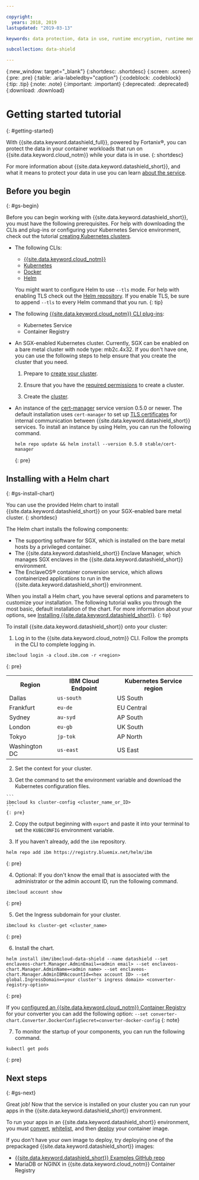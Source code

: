 ```yaml
---

copyright:
  years: 2018, 2019
lastupdated: "2019-03-13"

keywords: data protection, data in use, runtime encryption, runtime memory encryption, encrypted memory, intel sgx, software guard extensions, fortanix runtime encryption

subcollection: data-shield

---
```


{:new_window: target="_blank"}
{:shortdesc: .shortdesc}
{:screen: .screen}
{:pre: .pre}
{:table: .aria-labeledby="caption"}
{:codeblock: .codeblock}
{:tip: .tip}
{:note: .note}
{:important: .important}
{:deprecated: .deprecated}
{:download: .download}

# Getting started tutorial
{: #getting-started}

With {{site.data.keyword.datashield_full}}, powered by Fortanix®, you can protect the data in your container workloads that run on {{site.data.keyword.cloud_notm}} while your data is in use.
{: shortdesc}

For more information about {{site.data.keyword.datashield_short}}, and what it means to protect your data in use you can learn [about the service](/docs/services/data-shield?topic=data-shield-about#about).

## Before you begin
{: #gs-begin}

Before you can begin working with {{site.data.keyword.datashield_short}}, you must have the following prerequisites. For help with downloading the CLIs and plug-ins or configuring your Kubernetes Service environment, check out the tutorial [creating Kubernetes clusters](/docs/containers?topic=containers-cs_cluster_tutorial#cs_cluster_tutorial_lesson1).

* The following CLIs:

  * [{{site.data.keyword.cloud_notm}}](/docs/cli/reference/ibmcloud?topic=cloud-cli-ibmcloud-cli#ibmcloud-cli)
  * [Kubernetes](https://kubernetes.io/docs/tasks/tools/install-kubectl/)
  * [Docker](https://docs.docker.com/install/)
  * [Helm](/docs/containers?topic=containers-integrations#helm)

  You might want to configure Helm to use `--tls` mode. For help with enabling TLS check out the [Helm repository](https://github.com/helm/helm/blob/master/docs/tiller_ssl.md). If you enable TLS, be sure to append `--tls` to every Helm command that you run.
  {: tip}

* The following [{{site.data.keyword.cloud_notm}} CLI plug-ins](/docs/cli/reference/ibmcloud?topic=cloud-cli-plug-ins#plug-ins):

  * Kubernetes Service
  * Container Registry

* An SGX-enabled Kubernetes cluster. Currently, SGX can be enabled on a bare metal cluster with node type: mb2c.4x32. If you don't have one, you can use the following steps to help ensure that you create the cluster that you need.
  1. Prepare to [create your cluster](/docs/containers?topic=containers-clusters#cluster_prepare).

  2. Ensure that you have the [required permissions](/docs/containers?topic=containers-users#users) to create a cluster.

  3. Create the [cluster](/docs/containers?topic=containers-clusters#clusters).

* An instance of the [cert-manager](https://cert-manager.readthedocs.io/en/latest/) service version 0.5.0 or newer. The default installation uses <code>cert-manager</code> to set up [TLS certificates](/docs/services/data-shield?topic=data-shield-tls-certificates#tls-certificates) for internal communication between {{site.data.keyword.datashield_short}} services. To install an instance by using Helm, you can run the following command.

  ```
  helm repo update && helm install --version 0.5.0 stable/cert-manager
  ```
  {: pre}


## Installing with a Helm chart
{: #gs-install-chart}

You can use the provided Helm chart to install {{site.data.keyword.datashield_short}} on your SGX-enabled bare metal cluster.
{: shortdesc}

The Helm chart installs the following components:

*	The supporting software for SGX, which is installed on the bare metal hosts by a privileged container.
*	The {{site.data.keyword.datashield_short}} Enclave Manager, which manages SGX enclaves in the {{site.data.keyword.datashield_short}} environment.
*	The EnclaveOS® container conversion service, which allows containerized applications to run in the {{site.data.keyword.datashield_short}} environment.

When you install a Helm chart, you have several options and parameters to customize your installation. The following tutorial walks you through the most basic, default installation of the chart. For more information about your options, see [Installing {{site.data.keyword.datashield_short}}](/docs/services/data-shield?topic=data-shield-deploying).
{: tip}

To install {{site.data.keyword.datashield_short}} onto your cluster:

1. Log in to the {{site.data.keyword.cloud_notm}} CLI. Follow the prompts in the CLI to complete logging in.

  ```
  ibmcloud login -a cloud.ibm.com -r <region>
  ```
  {: pre}

  <table>
    <tr>
      <th>Region</th>
      <th>IBM Cloud Endpoint</th>
      <th>Kubernetes Service region</th>
    </tr>
    <tr>
      <td>Dallas</td>
      <td><code>us-south</code></td>
      <td>US South</td>
    </tr>
    <tr>
      <td>Frankfurt</td>
      <td><code>eu-de</code></td>
      <td>EU Central</td>
    </tr>
    <tr>
      <td>Sydney</td>
      <td><code>au-syd</code></td>
      <td>AP South</td>
    </tr>
    <tr>
      <td>London</td>
      <td><code>eu-gb</code></td>
      <td>UK South</td>
    </tr>
    <tr>
      <td>Tokyo</td>
      <td><code>jp-tok</code></td>
      <td>AP North</td>
    </tr>
    <tr>
      <td>Washington DC</td>
      <td><code>us-east</code></td>
      <td>US East</td>
    </tr>
  </table>

2. Set the context for your cluster.

  1. Get the command to set the environment variable and download the Kubernetes configuration files.

    ```
    ibmcloud ks cluster-config <cluster_name_or_ID>
    ```
    {: pre}

  2. Copy the output beginning with `export` and paste it into your terminal to set the `KUBECONFIG` environment variable.

3. If you haven't already, add the `ibm` repository.

  ```
  helm repo add ibm https://registry.bluemix.net/helm/ibm
  ```
  {: pre}

4. Optional: If you don't know the email that is associated with the administrator or the admin account ID, run the following command.

  ```
  ibmcloud account show
  ```
  {: pre}

5. Get the Ingress subdomain for your cluster.

  ```
  ibmcloud ks cluster-get <cluster_name>
  ```
  {: pre}

6. Install the chart.

  ```
  helm install ibm/ibmcloud-data-shield --name datashield --set enclaveos-chart.Manager.AdminEmail=<admin email> --set enclaveos-chart.Manager.AdminName=<admin name> --set enclaveos-chart.Manager.AdminIBMAccountId=<hex account ID> --set global.IngressDomain=<your cluster's ingress domain> <converter-registry-option>
  ```
  {: pre}

  If you [configured an {{site.data.keyword.cloud_notm}} Container Registry](/docs/services/data-shield?topic=data-shield-convert#convert) for your converter you can add the following option: `--set converter-chart.Converter.DockerConfigSecret=converter-docker-config`
  {: note}

7. To monitor the startup of your components, you can run the following command.

  ```
  kubectl get pods
  ```
  {: pre}


## Next steps
{: #gs-next}

Great job! Now that the service is installed on your cluster you can run your apps in the {{site.data.keyword.datashield_short}} environment. 

To run your apps in an {{site.data.keyword.datashield_short}} environment, you must [convert](/docs/services/data-shield?topic=data-shield-convert#convert), [whitelist](/docs/services/data-shield?topic=data-shield-convert#convert-whitelist), and then [deploy](/docs/services/data-shield?topic=data-shield-deploy-containers#deploy-containers) your container image.

If you don't have your own image to deploy, try deploying one of the prepackaged {{site.data.keyword.datashield_short}} images:

* [{{site.data.keyword.datashield_short}} Examples GitHub repo](https://github.com/fortanix/data-shield-examples/tree/master/ewallet)
* MariaDB or NGINX in {{site.data.keyword.cloud_notm}} Container Registry
